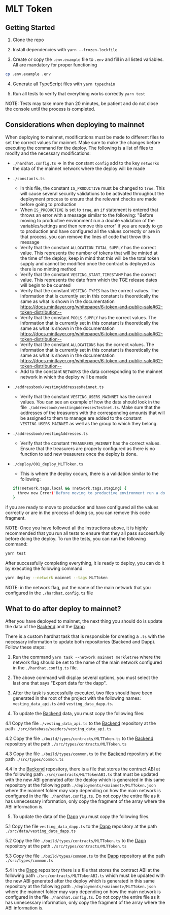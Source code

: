 # MLT Token

## Getting Started

1. Clone the repo

2. Install dependencies with `yarn --frozen-lockfile`

3. Create or copy the `.env.example` file to `.env` and fill in all listed variables. All are mandatory for proper functioning
```bash
cp .env.example .env
```

4. Generate all TypeScript files with `yarn typechain`

5. Run all tests to verify that everything works correctly `yarn test`

NOTE: Tests may take more than 20 minutes, be patient and do not close the console until the process is completed.

## Considerations when deploying to mainnet

When deploying to mainnet, modifications must be made to different files to set the correct values for mainnet. Make sure to make the changes before executing the command for the deploy. The following is a list of files to modify and the necessary modifications:

- `./hardhat.config.ts` => in the constant `config` add to the key `networks` the data of the mainnet network where the deploy will be made

- `./constants.ts`
  - In this file, the constant `IS_PRODUCTIVE` must be changed to `true`. This will cause several security validations to be activated throughout the deployment process to ensure that the relevant checks are made before going to production
  - When `IS_PRODUCTIVE` is set to `true`, an `if` statement is entered that throws an error with a message similar to the following: "Before moving to productive environment run a double validation of the variables/settings and then remove this error" if you are ready to go to production and have configured all the values correctly or are in that process, you can remove the lines of code that throw this message
  - Verify that the constant `ALLOCATION_TOTAL_SUPPLY` has the correct value. This represents the number of tokens that will be minted at the time of the deploy, keep in mind that this will be the total token supply and cannot be modified once the contract is deployed as there is no minting method
  - Verify that the constant `VESTING_START_TIMESTAMP` has the correct value. This represents the date from which the TGE release dates will begin to be counted
  - Verify that the constant `VESTING_TYPES` has the correct values. The information that is currently set in this constant is theoretically the same as what is shown in the documentation https://docs.mintlayer.org/whitepaper/6-token-and-public-sale#62-token-distribution--
  - Verify that the constant `POOLS_SUPPLY` has the correct values. The information that is currently set in this constant is theoretically the same as what is shown in the documentation https://docs.mintlayer.org/whitepaper/6-token-and-public-sale#62-token-distribution--
  - Verify that the constant `ALLOCATIONS` has the correct values. The information that is currently set in this constant is theoretically the same as what is shown in the documentation https://docs.mintlayer.org/whitepaper/6-token-and-public-sale#62-token-distribution--
  - Add to the constant `NETWORKS` the data corresponding to the mainnet network in which the deploy will be made

- `./addressbook/vestingAddressesMainnet.ts`

  - Verify that the constant `VESTING_USERS_MAINNET` has the correct values. You can see an example of how the data should look in the file `./addressbook/vestingAddressesTestnet.ts`. Make sure that the addresses of the treasurers with the corresponding amounts that will be assigned to them to manage are added to the constant `VESTING_USERS_MAINNET` as well as the group to which they belong.

- `./addressbook/vestingAddresses.ts`

  - Verify that the constant `TREASURERS_MAINNET` has the correct values. Ensure that the treasurers are properly configured as there is no function to add new treasurers once the deploy is done.

- `./deploy/001_deploy_MLTToken.ts`

  - This is where the deploy occurs, there is a validation similar to the following:
  ```bash
  if(!network.tags.local && !network.tags.staging) {
    throw new Error('Before moving to productive environment run a double validation of the variables/settings and then remove this error');
  }
  ```

if you are ready to move to production and have configured all the values correctly or are in the process of doing so, you can remove this code fragment.

NOTE: Once you have followed all the instructions above, it is highly recommended that you run all tests to ensure that they all pass successfully before doing the deploy. To run the tests, you can run the following command:
```bash
yarn test
```

After successfully completing everything, it is ready to deploy, you can do it by executing the following command:
```bash
yarn deploy --network mainnet --tags MLTToken
```

NOTE: in the network flag, put the name of the main network that you configured in the `./hardhat.config.ts` file

## What to do after deploy to mainnet?

After you have deployed to mainnet, the next thing you should do is update the data of the [Backend](https://github.com/mintlayer/MLT-Token-Vesting-API) and the [Dapp](https://github.com/mintlayer/MLT-Token-Vesting-UI)

There is a custom hardhat task that is responsible for creating a `.ts` with the necessary information to update both repositories (Backend and Dapp). Follow these steps:

1. Run the command `yarn task --network mainnet merkletree` where the network flag should be set to the name of the main network configured in the `./hardhat.config.ts` file.

2. The above command will display several options, you must select the last one that says "Export data for the dapp".

3. After the task is successfully executed, two files should have been generated in the root of the project with the following names: `vesting_data_api.ts` and `vesting_data_dapp.ts`.

4. To update the [Backend](https://github.com/mintlayer/MLT-Token-Vesting-API) data, you must copy the following files:

  4.1 Copy the file `./vesting_data_api.ts` to the [Backend](https://github.com/mintlayer/MLT-Token-Vesting-API) repository at the path `./src/database/seeders/vesting_data_api.ts`

  4.2 Copy the file `./build/types/contracts/MLTToken.ts` to the [Backend](https://github.com/mintlayer/MLT-Token-Vesting-API) repository at the path `./src/types/contracts/MLTToken.ts`

  4.3 Copy the file `./build/types/common.ts` to the [Backend](https://github.com/mintlayer/MLT-Token-Vesting-API) repository at the path `./src/types/common.ts`

  4.4 In the [Backend](https://github.com/mintlayer/MLT-Token-Vesting-API) repository, there is a file that stores the contract ABI at the following path `./src/contracts/MLTTokenABI.ts` that must be updated with the new ABI generated after the deploy which is generated in this same repository at the following path `./deployments/<mainnet>/MLTToken.json` where the mainnet folder may vary depending on how the main network is configured in the file `./hardhat.config.ts`. Do not copy the entire file as it has unnecessary information, only copy the fragment of the array where the ABI information is.

5. To update the data of the [Dapp](https://github.com/mintlayer/MLT-Token-Vesting-UI) you must copy the following files.

  5.1 Copy the file `vesting_data_dapp.ts` to the [Dapp](https://github.com/mintlayer/MLT-Token-Vesting-UI) repository at the path `./src/data/vesting_data_dapp.ts`

  5.2 Copy the file `./build/types/contracts/MLTToken.ts` to the [Dapp](https://github.com/mintlayer/MLT-Token-Vesting-UI) repository at the path `./src/types/contracts/MLTToken.ts`

  5.3 Copy the file `./build/types/common.ts` to the [Dapp](https://github.com/mintlayer/MLT-Token-Vesting-UI) repository at the path `./src/types/common.ts`

  5.4 In the [Dapp](https://github.com/mintlayer/MLT-Token-Vesting-UI) repository there is a file that stores the contract ABI at the following path `./src/contracts/MLTTokenABI.ts` which must be updated with the new ABI generated after the deploy which is generated in this same repository at the following path `./deployments/<mainnet>/MLTToken.json` where the mainnet folder may vary depending on how the main network is configured in the file `./hardhat.config.ts`. Do not copy the entire file as it has unnecessary information, only copy the fragment of the array where the ABI information is.

